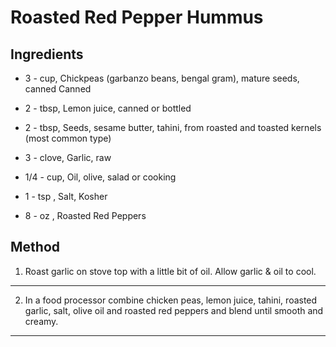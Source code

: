 # Roasted Red Pepper Hummus

## Ingredients

- 3 - cup, Chickpeas (garbanzo beans, bengal gram), mature seeds, canned Canned

- 2 - tbsp, Lemon juice, canned or bottled

- 2 - tbsp, Seeds, sesame butter, tahini, from roasted and toasted kernels (most common type)

- 3 - clove, Garlic, raw

- 1/4 - cup, Oil, olive, salad or cooking

- 1 - tsp , Salt, Kosher

- 8 - oz , Roasted Red Peppers

## Method

1. Roast garlic on stove top with a little bit of oil. Allow garlic & oil to cool.
---
2. In a food processor combine chicken peas, lemon juice, tahini, roasted garlic, salt, olive oil and roasted red peppers and blend until smooth and creamy.
---
